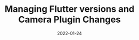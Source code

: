 ---
title: "Managing Flutter versions and Camera Plugin Changes"
date: "2022-01-24"
updated: "2022-01-24"
categories: 
  - "traffickCam mobile"
excerpt: A blurb on tcam mobile app major sdk version upgrade and camera plugin changes. 
---